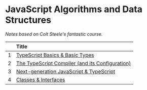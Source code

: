 # JavaScript Algorithms and Data Structures

_Notes based on Colt Steele's fantastic course._

|     | Title                                                                                                               |
| :-- | :------------------------------------------------------------------------------------------------------------------ |
| 1   | [ TypeScript Basics & Basic Types ](01-Basics_and_Types/README.md)                                                  |
| 2   | [ The TypeScript Compiler (and its Configuration) ](<02-The_TypeScript_Compiler_(and_its_Configuration)/README.md>) |
| 3   | [ Next-generation JavaScript & TypeScript ](03-Next_generation_JavaScript_TypeScript/README.md)                     |
| 4   | [ Classes & Interfaces ](04-Classes_Interfaces/README.md)                                                           |
